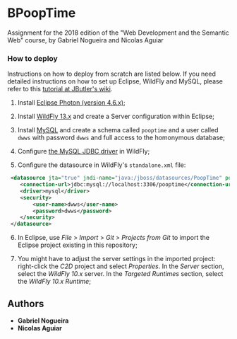 # BPoopTime
Assignment for the 2018 edition of the "Web Development and the Semantic Web" course, by Gabriel Nogueira and Nicolas Aguiar

### How to deploy

Instructions on how to deploy from scratch are listed below. If you need detailed instructions on how to set up Eclipse, WildFly and MySQL, please refer to this [tutorial at JButler's wiki](https://github.com/dwws-ufes/jbutler/wiki/Tutorial%3A-a-Java-EE-Web-Profile-application-with-JButler%2C-part-1).

1. Install [Eclipse Photon (version 4.6.x)](http://www.eclipse.org/);

2. Install [WildFly 13.x](http://wildfly.org) and create a Server configuration within Eclipse;

3. Install [MySQL](http://www.mysql.com/products/community/) and create a schema called `pooptime` and a user called `dwws` with password `dwws` and full access to the homonymous database;

4. Configure [the MySQL JDBC driver](http://dev.mysql.com/downloads/connector/j/) in WildFly;

5. Configure the datasource in WildFly's `standalone.xml` file:

```XML
 <datasource jta="true" jndi-name="java:/jboss/datasources/PoopTime" pool-name="PoopTimePool" enabled="true" use-java-context="true">
	<connection-url>jdbc:mysql://localhost:3306/pooptime</connection-url>
	<driver>mysql</driver>
	<security>
	    <user-name>dwws</user-name>
	    <password>dwws</password>
	</security>
 </datasource>
```

6. In Eclipse, use _File_ > _Import_ > _Git_ > _Projects from Git_ to import the Eclipse project existing in this repository;

7. You might have to adjust the server settings in the imported project: right-click the _C2D_ project and select _Properties_. In the _Server_ section, select the _WildFly 10.x_ server. In the _Targeted Runtimes_ section, select the _WildFly 10.x Runtime_;

## Authors

* **Gabriel Nogueira**
* **Nicolas Aguiar**
